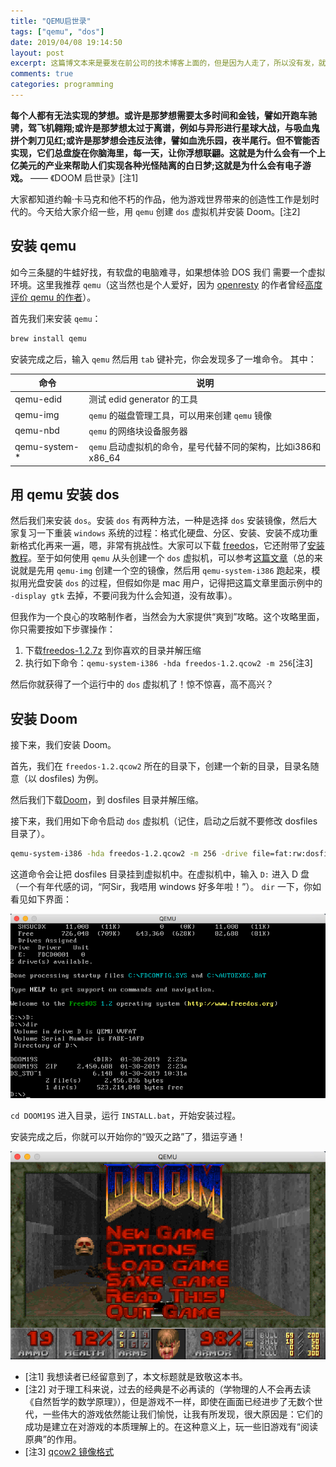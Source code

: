 ```yaml
---
title: "QEMU启世录"
tags: ["qemu", "dos"]
date: 2019/04/08 19:14:50
layout: post
excerpt: 这篇博文本来是要发在前公司的技术博客上面的，但是因为人走了，所以没有发，就发在自己的博客上吧。坦白说，本文一文不值，但是它提供了一个下载 DOS 游戏的网站，就这点来说，还是有点价值的。
comments: true
categories: programming
---
```


**每个人都有无法实现的梦想。或许是那梦想需要太多时间和金钱，譬如开跑车驰骋，驾飞机翱翔;或许是那梦想太过于离谱，例如与异形进行星球大战，与吸血鬼拼个刺刀见红;或许是那梦想会违反法律，譬如血洗乐园，夜半尾行。但不管能否实现，它们总盘旋在你脑海里，每一天，让你浮想联翩。这就是为什么会有一个上亿美元的产业来帮助人们实现各种光怪陆离的白日梦;这就是为什么会有电子游戏。** —— 《DOOM 启世录》[注1]

大家都知道约翰·卡马克和他不朽的作品，他为游戏世界带来的创造性工作是划时代的。今天给大家介绍一些，用 `qemu` 创建 `dos` 虚拟机并安装 Doom。[注2]

## 安装 qemu

如今三条腿的牛蛙好找，有软盘的电脑难寻，如果想体验 DOS 我们 需要一个虚拟环境。这里我推荐 `qemu`（这当然也是个人爱好，因为 [openresty](https://openresty.org/en/) 的作者曾经[高度评价 qemu 的作者](https://www.weibo.com/1834459124/GFOybDY4F)）。

首先我们来安装 `qemu`：

```bash
brew install qemu
```

安装完成之后，输入 `qemu` 然后用 `tab` 键补完，你会发现多了一堆命令。 其中：

|命令|说明|
|---|----|
|qemu-edid|测试 edid generator 的工具|
|qemu-img|`qemu` 的磁盘管理工具，可以用来创建 `qemu` 镜像|
|qemu-nbd|`qemu` 的网络块设备服务器|
|qemu-system-*|`qemu` 启动虚拟机的命令，星号代替不同的架构，比如i386和x86_64|

## 用 qemu 安装 dos

然后我们来安装 `dos`。安装 `dos` 有两种方法，一种是选择 `dos` 安装镜像，然后大家复习一下重装 `windows` 系统的过程：格式化硬盘、分区、安装、安装不成功重新格式化再来一遍，嗯，非常有挑战性。大家可以下载 [freedos](http://www.freedos.org/download/)，它还附带了[安装教程](http://wiki.freedos.org/install/)。至于如何使用 `qemu` 从头创建一个 `dos` 虚拟机，可以参考[这篇文章](https://opensource.com/article/17/10/run-dos-applications-linux)（总的来说就是先用 `qemu-img` 创建一个空的镜像，然后用 `qemu-system-i386` 跑起来，模拟用光盘安装 `dos` 的过程，但假如你是 mac 用户，记得把这篇文章里面示例中的 `-display gtk` 去掉，不要问我为什么会知道，没有故事）。

但我作为一个良心的攻略制作者，当然会为大家提供“爽到”攻略。这个攻略里面，你只需要按如下步骤操作：

1. 下载[freedos-1.2.7z](https://github.com/palmercluff/qemu-images/tree/master/freedos-1.2) 到你喜欢的目录并解压缩
2. 执行如下命令：`qemu-system-i386 -hda freedos-1.2.qcow2 -m 256`[注3]

然后你就获得了一个运行中的 `dos` 虚拟机了！惊不惊喜，高不高兴？

## 安装 Doom

接下来，我们安装 Doom。

首先，我们在 `freedos-1.2.qcow2` 所在的目录下，创建一个新的目录，目录名随意（以 dosfiles) 为例。

然后我们下载[Doom](https://www.dosgamesarchive.com/download/doom/)，到 dosfiles 目录并解压缩。

接下来，我们用如下命令启动 `dos` 虚拟机（记住，启动之后就不要修改 dosfiles 目录了）。

```bash
qemu-system-i386 -hda freedos-1.2.qcow2 -m 256 -drive file=fat:rw:dosfiles/,format=raw -boot order=c
```

这道命令会让把 dosfiles 目录挂到虚拟机中。在虚拟机中，输入 `D:` 进入 D 盘（一个有年代感的词，“阿Sir，我唔用 windows 好多年啦！”）。 `dir` 一下，你如看见如下界面：

![安装界面](/images/doom-install-1.jpg)

`cd DOOM19S` 进入目录，运行 `INSTALL.bat`，开始安装过程。

安装完成之后，你就可以开始你的“毁灭之路”了，猎运亨通！

![DOOM](/images/doom-install-2.jpg)

* [注1] 我想读者已经留意到了，本文标题就是致敬这本书。
* [注2] 对于理工科来说，过去的经典是不必再读的（学物理的人不会再去读《自然哲学的数学原理》），但是游戏不一样，即使在画面已经进步了无数个世代，一些伟大的游戏依然能让我们愉悦，让我有所发现，很大原因是：它们的成功是建立在对游戏的本质理解上的。在这种意义上，玩一些旧游戏有“阅读原典”的作用。
* [注3] [qcow2 镜像格式](https://people.gnome.org/~markmc/qcow-image-format.html)

